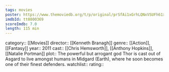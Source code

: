 ```yaml
---
tags: movies
poster: https://www.themoviedb.org/t/p/original/prSfAi1xGrhLQNxVSUFh61xQ4Qy.jpg
imdbId: tt0800369
scoreImdb: 7.0
length: 115 min
---
```


category:: [[Movies]]
director:: [[Kenneth Branagh]]
genre:: [[Action]], [[Fantasy]]
year:: 2011
cast:: [[Chris Hemsworth]], [[Anthony Hopkins]], [[Natalie Portman]]
plot:: The powerful but arrogant god Thor is cast out of Asgard to live amongst humans in Midgard (Earth), where he soon becomes one of their finest defenders.
watchlist::
rating::
